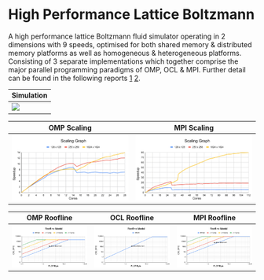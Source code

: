# High Performance Lattice Boltzmann
A high performance lattice Boltzmann fluid simulator operating in 2 dimensions with 9 speeds, optimised for both shared memory & distributed memory platforms as well as homogeneous & heterogeneous platforms. Consisting of 3 separate implementations which together comprise the major parallel programming paradigms of OMP, OCL & MPI. Further detail can be found in the following reports [1](Report_1.pdf) [2](Report_2.pdf).

|Simulation|
|----------|
|![](outputs/simulation.gif)|

|OMP Scaling|MPI Scaling|
|-----------|-----------|
|![](outputs/omp_scaling.png)|![](outputs/mpi_scaling.png)|

|OMP Roofline|OCL Roofline|MPI Roofline|
|------------|------------|------------|
|![](outputs/omp_roofline.png)|![](outputs/ocl_roofline.png)|![](outputs/mpi_roofline.png)|